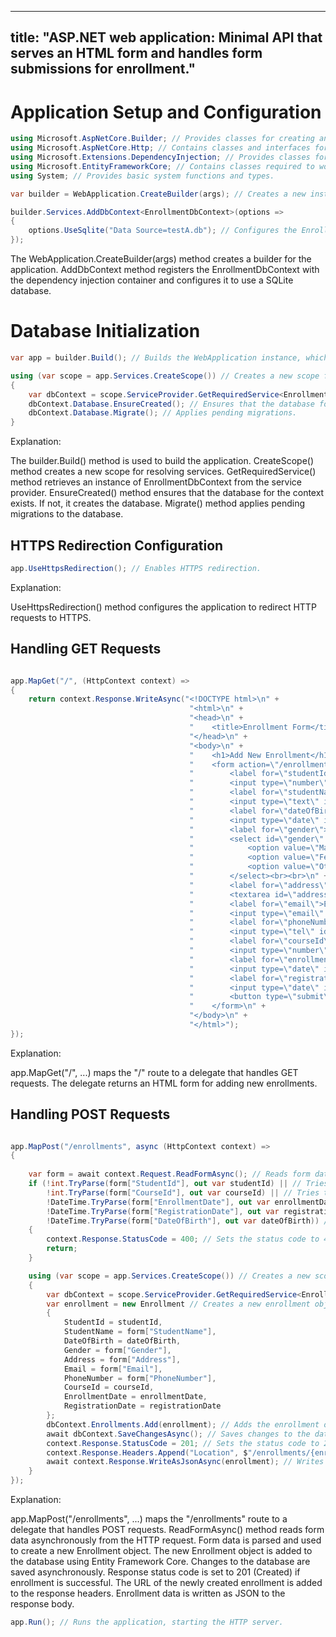 


---
title: "ASP.NET web application: Minimal API that serves an HTML form and handles form submissions for enrollment."
---

<!-- dotnet add package Microsoft.EntityFrameworkCore.Sqlite -->

# Application Setup and Configuration

```cs
using Microsoft.AspNetCore.Builder; // Provides classes for creating and configuring ASP.NET Core applications.
using Microsoft.AspNetCore.Http; // Contains classes and interfaces for handling HTTP requests and responses.
using Microsoft.Extensions.DependencyInjection; // Provides classes for registering and configuring services for dependency injection.
using Microsoft.EntityFrameworkCore; // Contains classes required to work with Entity Framework Core, an ORM for .NET.
using System; // Provides basic system functions and types.

var builder = WebApplication.CreateBuilder(args); // Creates a new instance of the WebApplication class for setting up configuration, logging, and dependency injection services for the web application.

builder.Services.AddDbContext<EnrollmentDbContext>(options =>
{
    options.UseSqlite("Data Source=testA.db"); // Configures the EnrollmentDbContext to use a SQLite database with the specified connection string.
});


```
The WebApplication.CreateBuilder(args) method creates a builder for the application.
AddDbContext<EnrollmentDbContext> method registers the EnrollmentDbContext with the dependency injection container and configures it to use a SQLite database.

# Database Initialization

```cs
var app = builder.Build(); // Builds the WebApplication instance, which is used to configure the request pipeline.

using (var scope = app.Services.CreateScope()) // Creates a new scope for resolving services.
{
    var dbContext = scope.ServiceProvider.GetRequiredService<EnrollmentDbContext>(); // Retrieves an instance of EnrollmentDbContext from the service provider.
    dbContext.Database.EnsureCreated(); // Ensures that the database for the context exists. If it doesn't, it creates the database.
    dbContext.Database.Migrate(); // Applies pending migrations.
}

```
Explanation:

The builder.Build() method is used to build the application.
CreateScope() method creates a new scope for resolving services.
GetRequiredService<EnrollmentDbContext>() method retrieves an instance of EnrollmentDbContext from the service provider.
EnsureCreated() method ensures that the database for the context exists. If not, it creates the database.
Migrate() method applies pending migrations to the database.


## HTTPS Redirection Configuration

```cs
app.UseHttpsRedirection(); // Enables HTTPS redirection.
```

Explanation:

UseHttpsRedirection() method configures the application to redirect HTTP requests to HTTPS.


## Handling GET Requests

```cs

app.MapGet("/", (HttpContext context) =>
{
    return context.Response.WriteAsync("<!DOCTYPE html>\n" +
                                        "<html>\n" +
                                        "<head>\n" +
                                        "    <title>Enrollment Form</title>\n" +
                                        "</head>\n" +
                                        "<body>\n" +
                                        "    <h1>Add New Enrollment</h1>\n" +
                                        "    <form action=\"/enrollments\" method=\"post\">\n" +
                                        "        <label for=\"studentId\">Student ID:</label>\n" +
                                        "        <input type=\"number\" id=\"studentId\" name=\"StudentId\" required><br><br>\n" +
                                        "        <label for=\"studentName\">Student Name:</label>\n" +
                                        "        <input type=\"text\" id=\"studentName\" name=\"StudentName\" required><br><br>\n" +
                                        "        <label for=\"dateOfBirth\">Date of Birth:</label>\n" +
                                        "        <input type=\"date\" id=\"dateOfBirth\" name=\"DateOfBirth\" required><br><br>\n" +
                                        "        <label for=\"gender\">Gender:</label>\n" +
                                        "        <select id=\"gender\" name=\"Gender\">\n" +
                                        "            <option value=\"Male\">Male</option>\n" +
                                        "            <option value=\"Female\">Female</option>\n" +
                                        "            <option value=\"Other\">Other</option>\n" +
                                        "        </select><br><br>\n" +
                                        "        <label for=\"address\">Address:</label>\n" +
                                        "        <textarea id=\"address\" name=\"Address\" required></textarea><br><br>\n" +
                                        "        <label for=\"email\">Email:</label>\n" +
                                        "        <input type=\"email\" id=\"email\" name=\"Email\" required><br><br>\n" +
                                        "        <label for=\"phoneNumber\">Phone Number:</label>\n" +
                                        "        <input type=\"tel\" id=\"phoneNumber\" name=\"PhoneNumber\" required><br><br>\n" +
                                        "        <label for=\"courseId\">Course ID:</label>\n" +
                                        "        <input type=\"number\" id=\"courseId\" name=\"CourseId\" required><br><br>\n" +
                                        "        <label for=\"enrollmentDate\">Enrollment Date:</label>\n" +
                                        "        <input type=\"date\" id=\"enrollmentDate\" name=\"EnrollmentDate\" required><br><br>\n" +
                                        "        <label for=\"registrationDate\">Registration Date:</label>\n" +
                                        "        <input type=\"date\" id=\"registrationDate\" name=\"RegistrationDate\" required><br><br>\n" +
                                        "        <button type=\"submit\">Submit</button>\n" +
                                        "    </form>\n" +
                                        "</body>\n" +
                                        "</html>");
});
```
Explanation:

app.MapGet("/", ...) maps the "/" route to a delegate that handles GET requests.
The delegate returns an HTML form for adding new enrollments.


## Handling POST Requests

```cs

app.MapPost("/enrollments", async (HttpContext context) =>
{
   
    var form = await context.Request.ReadFormAsync(); // Reads form data asynchronously from the HTTP request.
    if (!int.TryParse(form["StudentId"], out var studentId) || // Tries to parse the student ID from the form data.
        !int.TryParse(form["CourseId"], out var courseId) || // Tries to parse the course ID from the form data.
        !DateTime.TryParse(form["EnrollmentDate"], out var enrollmentDate) || // Tries to parse the enrollment date from the form data.
        !DateTime.TryParse(form["RegistrationDate"], out var registrationDate) || // Tries to parse the registration date from the form data.
        !DateTime.TryParse(form["DateOfBirth"], out var dateOfBirth)) // Tries to parse the date of birth from the form data.
    {
        context.Response.StatusCode = 400; // Sets the status code to 400 (Bad Request) if parsing fails.
        return;
    }

    using (var scope = app.Services.CreateScope()) // Creates a new scope for resolving services.
    {
        var dbContext = scope.ServiceProvider.GetRequiredService<EnrollmentDbContext>(); // Retrieves an instance of EnrollmentDbContext from the service provider.
        var enrollment = new Enrollment // Creates a new enrollment object with data from the form.
        {
            StudentId = studentId,
            StudentName = form["StudentName"],
            DateOfBirth = dateOfBirth,
            Gender = form["Gender"],
            Address = form["Address"],
            Email = form["Email"],
            PhoneNumber = form["PhoneNumber"],
            CourseId = courseId,
            EnrollmentDate = enrollmentDate,
            RegistrationDate = registrationDate
        };
        dbContext.Enrollments.Add(enrollment); // Adds the enrollment object to the DbSet<Enrollment> in the DbContext.
        await dbContext.SaveChangesAsync(); // Saves changes to the database asynchronously.
        context.Response.StatusCode = 201; // Sets the status code to 201 (Created) indicating successful enrollment.
        context.Response.Headers.Append("Location", $"/enrollments/{enrollment.Id}"); // Adds the location header with the URL of the newly created enrollment.
        await context.Response.WriteAsJsonAsync(enrollment); // Writes the enrollment data as JSON to the response body.
    }
});

```

Explanation:

app.MapPost("/enrollments", ...) maps the "/enrollments" route to a delegate that handles POST requests.
ReadFormAsync() method reads form data asynchronously from the HTTP request.
Form data is parsed and used to create a new Enrollment object.
The new Enrollment object is added to the database using Entity Framework Core.
Changes to the database are saved asynchronously.
Response status code is set to 201 (Created) if enrollment is successful.
The URL of the newly created enrollment is added to the response headers.
Enrollment data is written as JSON to the response body.

```cs
app.Run(); // Runs the application, starting the HTTP server.

```
